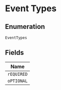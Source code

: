 
# Event Types

## Enumeration

`EventTypes`

## Fields

| Name |
|  --- |
| `rEQUIRED` |
| `oPTIONAL` |


